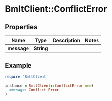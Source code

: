 # BmltClient::ConflictError

## Properties

| Name | Type | Description | Notes |
| ---- | ---- | ----------- | ----- |
| **message** | **String** |  |  |

## Example

```ruby
require 'BmltClient'

instance = BmltClient::ConflictError.new(
  message: Conflict Error
)
```

